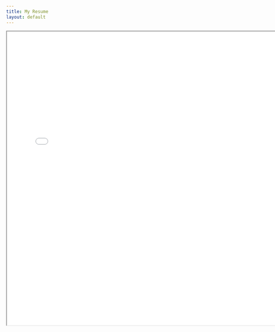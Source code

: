 ```yaml
---
title: My Resume
layout: default
---
```

<iframe width="150%" height="800" src="assets/resume.pdf">

#### Links:

[Home](https://ekandell.github.io/)

[Projects](https://ekandell.github.io/projects/)

[About](https://ekandell.github.io/about/)

[Resume](https://ekandell.github.io/resume)
